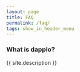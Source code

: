```yaml
---
layout: page
title: FAQ
permalink: /faq/
tags: show_in_header_menu
---
```


<div class="panel panel-info" >
<div class="panel-heading">
<h3 class="panel-title">What is dapplo?</h3>
</div>
<div class="panel-body">
{{ site.description }}
</div>
</div>
